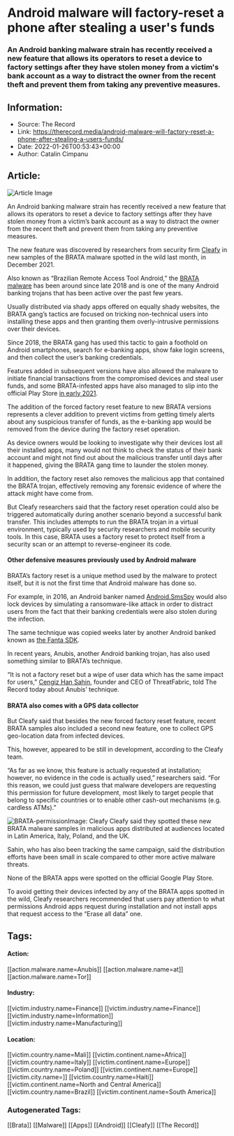# Android malware will factory-reset a phone after stealing a user's funds
### An Android banking malware strain has recently received a new feature that allows its operators to reset a device to factory settings after they have stolen money from a victim's bank account as a way to distract the owner from the recent theft and prevent them from taking any preventive measures.

## Information:
+ Source: The Record
+ Link: https://therecord.media/android-malware-will-factory-reset-a-phone-after-stealing-a-users-funds/
+ Date: 2022-01-26T00:53:43+00:00
+ Author: Catalin Cimpanu


## Article:
![Article Image](https://therecord.media/wp-content/uploads/2021/04/Android-apps.jpg)

An Android banking malware strain has recently received a new feature that allows its operators to reset a device to factory settings after they have stolen money from a victim’s bank account as a way to distract the owner from the recent theft and prevent them from taking any preventive measures.


The new feature was discovered by researchers from security firm [Cleafy](https://www.cleafy.com/cleafy-labs/how-brata-is-monitoring-your-bank-account) in new samples of the BRATA malware spotted in the wild last month, in December 2021.


Also known as “Brazilian Remote Access Tool Android,” the [BRATA malware](https://securelist.com/spying-android-rat-from-brazil-brata/92775/) has been around since late 2018 and is one of the many Android banking trojans that has been active over the past few years.


Usually distributed via shady apps offered on equally shady websites, the BRATA gang’s tactics are focused on tricking non-technical users into installing these apps and then granting them overly-intrusive permissions over their devices.


Since 2018, the BRATA gang has used this tactic to gain a foothold on Android smartphones, search for e-banking apps, show fake login screens, and then collect the user’s banking credentials.


Features added in subsequent versions have also allowed the malware to initiate financial transactions from the compromised devices and steal user funds, and some BRATA-infested apps have also managed to slip into the official Play Store [in early 2021](https://www.mcafee.com/blogs/other-blogs/mcafee-labs/brata-keeps-sneaking-into-google-play-now-targeting-usa-and-spain/).


The addition of the forced factory reset feature to new BRATA versions represents a clever addition to prevent victims from getting timely alerts about any suspicious transfer of funds, as the e-banking app would be removed from the device during the factory reset operation.


As device owners would be looking to investigate why their devices lost all their installed apps, many would not think to check the status of their bank account and might not find out about the malicious transfer until days after it happened, giving the BRATA gang time to launder the stolen money.


In addition, the factory reset also removes the malicious app that contained the BRATA trojan, effectively removing any forensic evidence of where the attack might have come from.


But Cleafy researchers said that the factory reset operation could also be triggered automatically during another scenario beyond a successful bank transfer. This includes attempts to run the BRATA trojan in a virtual environment, typically used by security researchers and mobile security tools. In this case, BRATA uses a factory reset to protect itself from a security scan or an attempt to reverse-engineer its code.


#### Other defensive measures previously used by Android malware


BRATA’s factory reset is a unique method used by the malware to protect itself, but it is not the first time that Android malware has done so.


For example, in 2016, an Android banker named [Android.SmsSpy](https://vms.drweb.com/virus/?i=8076805) would also lock devices by simulating a ransomware-like attack in order to distract users from the fact that their banking credentials were also stolen during the infection.


The same technique was copied weeks later by another Android banked known as [the Fanta SDK](https://news.softpedia.com/news/malware-empties-bank-accounts-while-users-desperately-try-to-unlock-their-phones-504592.shtml).


In recent years, Anubis, another Android banking trojan, has also used something similar to BRATA’s technique.


“It is not a factory reset but a wipe of user data which has the same impact for users,” [Cengiz Han Sahin](https://twitter.com/cengizhansahin), founder and CEO of ThreatFabric, told The Record today about Anubis’ technique.


#### BRATA also comes with a GPS data collector


But Cleafy said that besides the new forced factory reset feature, recent BRATA samples also included a second new feature, one to collect GPS geo-location data from infected devices.


This, however, appeared to be still in development, according to the Cleafy team.


“As far as we know, this feature is actually requested at installation; however, no evidence in the code is actually used,” researchers said. “For this reason, we could just guess that malware developers are requesting this permission for future development, most likely to target people that belong to specific countries or to enable other cash-out mechanisms (e.g. cardless ATMs).”


![BRATA-permission](https://therecord.media/wp-content/uploads/2022/01/BRATA-permission.png)Image: Cleafy
Cleafy said they spotted these new BRATA malware samples in malicious apps distributed at audiences located in Latin America, Italy, Poland, and the UK.


Sahin, who has also been tracking the same campaign, said the distribution efforts have been small in scale compared to other more active malware threats.


None of the BRATA apps were spotted on the official Google Play Store.


To avoid getting their devices infected by any of the BRATA apps spotted in the wild, Cleafy researchers recommended that users pay attention to what permissions Android apps request during installation and not install apps that request access to the “Erase all data” one.





## Tags:

#### Action:
[[action.malware.name=Anubis]] [[action.malware.name=at]] [[action.malware.name=Tor]]

#### Industry:
[[victim.industry.name=Finance]] [[victim.industry.name=Finance]] [[victim.industry.name=Information]] [[victim.industry.name=Manufacturing]]

#### Location:
[[victim.country.name=Mali]] [[victim.continent.name=Africa]] [[victim.country.name=Italy]] [[victim.continent.name=Europe]] [[victim.country.name=Poland]] [[victim.continent.name=Europe]] [[victim.city.name=]] [[victim.country.name=Haiti]] [[victim.continent.name=North and Central America]] [[victim.country.name=Brazil]] [[victim.continent.name=South America]]

### Autogenerated Tags:
[[Brata]] [[Malware]] [[Apps]] [[Android]] [[Cleafy]] [[The Record]]

